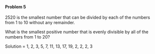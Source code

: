 #### Problem 5

2520 is the smallest number that can be divided by each of the numbers from 1 to 10 without any remainder.

What is the smallest positive number that is evenly divisible by all of the numbers from 1 to 20?

Solution = 1, 2, 3, 5, 7, 11, 13, 17, 19, 2, 2, 2, 3
